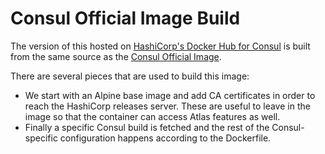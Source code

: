 # Consul Official Image Build

The version of this hosted on [HashiCorp's Docker Hub for Consul](https://hub.docker.com/r/hashicorp/consul/)
is built from the same source as the [Consul Official Image](https://hub.docker.com/_/consul/).

There are several pieces that are used to build this image:

* We start with an Alpine base image and add CA certificates in order to reach
  the HashiCorp releases server. These are useful to leave in the image so that
  the container can access Atlas features as well.
* Finally a specific Consul build is fetched and the rest of the Consul-specific
  configuration happens according to the Dockerfile.
